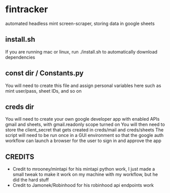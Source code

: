 # fintracker

automated headless mint screen-scraper, storing data in google sheets

## install.sh

If you are running mac or linux, run ./install.sh to automatically download dependencies

## const dir / Constants.py

You will need to create this file and assign personal variables here such as mint user/pass, sheet IDs, and so on

## creds dir

You will need to create your own google developer app with enabled APIs gmail and sheets, with gmail.readonly scope turned on
You will then need to store the client_secret that gets created in creds/mail and creds/sheets
The script will need to be run once in a GUI environment so that the google auth workflow can launch a browser for the user to sign in and approve the app


## CREDITS

* Credit to mrooney/mintapi for his mintapi python work, I just made a small tweak to make it work on my machine with my workflow, but he did the hard stuff
* Credit to Jamonek/Robinhood for his robinhood api endpoints work
